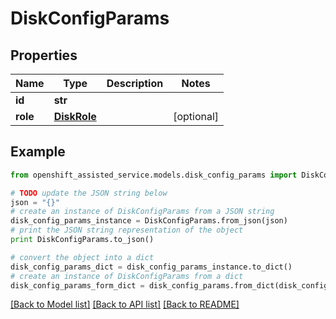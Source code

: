 # DiskConfigParams


## Properties
Name | Type | Description | Notes
------------ | ------------- | ------------- | -------------
**id** | **str** |  | 
**role** | [**DiskRole**](DiskRole.md) |  | [optional] 

## Example

```python
from openshift_assisted_service.models.disk_config_params import DiskConfigParams

# TODO update the JSON string below
json = "{}"
# create an instance of DiskConfigParams from a JSON string
disk_config_params_instance = DiskConfigParams.from_json(json)
# print the JSON string representation of the object
print DiskConfigParams.to_json()

# convert the object into a dict
disk_config_params_dict = disk_config_params_instance.to_dict()
# create an instance of DiskConfigParams from a dict
disk_config_params_form_dict = disk_config_params.from_dict(disk_config_params_dict)
```
[[Back to Model list]](../README.md#documentation-for-models) [[Back to API list]](../README.md#documentation-for-api-endpoints) [[Back to README]](../README.md)


